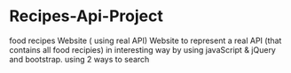 # Recipes-Api-Project
food recipes Website
( using real API)
Website to represent a real API (that contains all food recipies) in interesting way by using javaScript & jQuery and bootstrap.
using 2 ways to search
